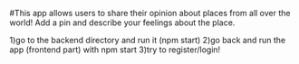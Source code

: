 #This app allows users to share their opinion about places from all over the world! Add a pin and describe your feelings about the place.

1)go to the backend directory and run it (npm start)
2)go back and run the app (frontend part) with npm start
3)try to register/login!
